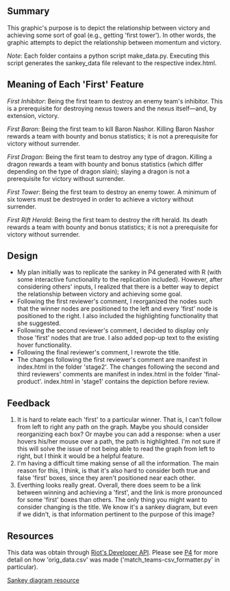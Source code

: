## Summary
This graphic's purpose is to depict the relationship between victory and achieving some sort of goal (e.g., getting 'first tower'). In other words, the graphic attempts to depict the relationship between momentum and victory.

_Note_: Each folder contains a python script make_data.py. Executing this script generates the sankey_data file relevant to the respective index.html.

## Meaning of Each 'First' Feature
_First Inhibitor_: Being the first team to destroy an enemy team's inhibitor. This is a prerequisite for destroying nexus towers and the nexus itself&mdash;and, by extension, victory.

_First Baron_: Being the first team to kill Baron Nashor. Killing Baron Nashor rewards a team with bounty and bonus statistics; it is not a prerequisite for victory without surrender.

_First Dragon_: Being the first team to destroy any type of dragon. Killing a dragon rewards a team with bounty and bonus statistics (which differ depending on the type of dragon slain); slaying a dragon is not a prerequisite for victory without surrender.

_First Tower_: Being the first team to destroy an enemy tower. A minimum of six towers must be destroyed in order to achieve a victory without surrender.

_First Rift Herald_: Being the first team to destroy the rift herald. Its death rewards a team with bounty and bonus statistics; it is not a prerequisite for victory without surrender.

## Design
* My plan initially was to replicate the sankey in P4 generated with R (with some interactive functionality to the replication included). However, after considering others' inputs, I realized that there is a better way to depict the relationship between victory and achieving some goal.  
* Following the first reviewer's comment, I reorganized the nodes such that the winner nodes are positioned to the left and every 'first' node is positioned to the right. I also included the highlighting functionality that she suggested.
* Following the second reviewer's comment, I decided to display only those 'first' nodes that are true. I also added pop-up text to the existing hover functionality.
* Following the final reviewer's comment, I rewrote the title.
* The changes following the first reviewer's comment are manifest in index.html in the folder 'stage2'. The changes following the second and third reviewers' comments are manifest in index.html in the folder 'final-product'. index.html in 'stage1' contains the depiction before review.

## Feedback
1. It is hard to relate each 'first' to a particular winner. That is, I can't follow from left to right any path on the graph. Maybe you should consider reorganizing each box? Or maybe you can add a response: when a user hovers his/her mouse over a path, the path is highlighted. I'm not sure if this will solve the issue of not being able to read the graph from left to right, but I think it would be a helpful feature.
2. I'm having a difficult time making sense of all the information. The main reason for this, I think, is that it's also hard to consider both true and false 'first' boxes, since they aren't positioned near each other.
3. Everthing looks really great. Overall, there does seem to be a link between winning and achieving a 'first', and the link is more pronounced for some 'first' boxes than others. The only thing you might want to consider changing is the title. We know it's a sankey diagram, but even if we didn't, is that information pertinent to the purpose of this image?

## Resources
This data was obtain through [Riot's Developer API](https://developer.riotgames.com/getting-started.html). Please see [P4](https://github.com/uipo78/data-analyst-nanodegree/tree/master/P4) for more detail on how 'orig_data.csv' was made ('match_teams-csv_formatter.py' in particular).

[Sankey diagram resource](https://bost.ocks.org/mike/sankey/)

